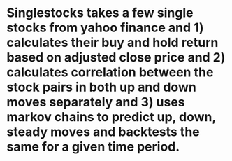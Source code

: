 # Singlestocks takes a few single stocks from yahoo finance and 1) calculates their buy and hold return based on adjusted close price and 2) calculates correlation between the stock pairs in both up and down moves separately and 3) uses markov chains to predict up, down, steady moves and backtests the same for a given time period.
